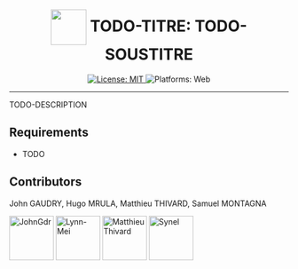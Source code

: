 <h1 align="center"><img src="./todo-image" width="64" align="center" /> TODO-TITRE: TODO-SOUSTITRE</h1>
<p align="center">
  <a href="https://github.com/dept-info-iut-dijon/BUT3-S5-TeamErable-TMP/blob/master/LICENSE">
    <img alt="License: MIT" src="https://img.shields.io/badge/License-MIT-green" target="_blank" />
  </a>
  <img alt="Platforms: Web" src="https://img.shields.io/badge/Platforms-TODO-yellow" />
</p>

----------------------------------------------------------------------


TODO-DESCRIPTION


## Requirements
- TODO


## Contributors

John GAUDRY, Hugo MRULA, Matthieu THIVARD, Samuel MONTAGNA

[//]: contributor-faces

<a href="https://github.com/JohnGdr"><img src="https://avatars.githubusercontent.com/u/104968811?v=4" title="JohnGdr" width="80" height="80"></a>   <a href="https://github.com/Lynn-Mei"><img src="https://avatars.githubusercontent.com/u/114869669?v=4" title="Lynn-Mei" width="80" height="80"></a>   <a href="https://github.com/MatthieuThivard"><img src="https://avatars.githubusercontent.com/u/104895273?v=4" title="MatthieuThivard" width="80" height="80"></a>   <a href="https://github.com/Synell"><img src="https://avatars.githubusercontent.com/u/70210528?v=4" title="Synel" width="80" height="80"></a>

[//]: contributor-faces
